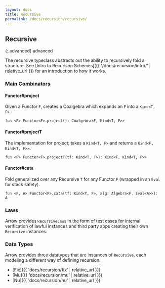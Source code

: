 ```yaml
---
layout: docs
title: Recursive
permalink: /docs/recursion/recursive/
---
```


## Recursive

{:.advanced}
advanced

The recursive typeclass abstracts out the ability to recursively fold a structure.
See [Intro to Recursion Schemes]({{ '/docs/recursion/intro/' | relative_url }}) for
an introduction to how it works.

### Main Combinators

#### Functor<F>#project

Given a Functor `F`, creates a Coalgebra which expands an `F` into a `Kind<T, F>`.

`fun <F> Functor<F>.project(): Coalgebra<F, Kind<T, F>>`

#### Functor<F>#projectT

The implementation for project; takes a `Kind<T, F>` and returns a `Kind<F, Kind<T, F>>`.

`fun <F> Functor<F>.projectT(tf: Kind<T, F>): Kind<F, Kind<T, F>>`

#### Functor<F>#cata

Fold generalized over any Recursive `T` for any Functor `F` (wrapped in an `Eval` for
stack safety).

`fun <F, A> Functor<F>.cata(tf: Kind<T, F>, alg: Algebra<F, Eval<A>>): A`

### Laws

Arrow provides `RecursiveLaws` in the form of test cases for internal verification of 
lawful instances and third party apps creating their own `Recursive` instances.

### Data Types

Arrow provides three datatypes that are instances of `Recursive`, each modeling a
different way of defining recursion.

- [Fix]({{ 'docs/recursion/fix' | relative_url }})
- [Mu]({{ 'docs/recursion/mu' | relative_url }})
- [Nu]({{ 'docs/recursion/nu' | relative_url }})
